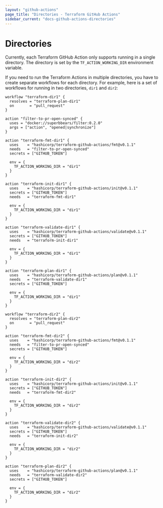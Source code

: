 ```yaml
---
layout: "github-actions"
page_title: "Directories - Terraform GitHub Actions"
sidebar_current: "docs-github-actions-directories"
---
```


# Directories

Currently, each Terraform GitHub Action only supports running in a single directory.
The directory is set by the `TF_ACTION_WORKING_DIR` environment variable.

If you need to run the Terraform Actions in multiple directories, you have to create separate workflows for each directory.
For example, here is a set of workflows for running in two directories, `dir1` and `dir2`:

```hcl
workflow "terraform-dir1" {
  resolves = "terraform-plan-dir1"
  on       = "pull_request"
}

action "filter-to-pr-open-synced" {
  uses = "docker://superbbears/filter:0.2.0"
  args = ["action", "opened|synchronize"]
}

action "terraform-fmt-dir1" {
  uses    = "hashicorp/terraform-github-actions/fmt@v0.1.1"
  needs   = "filter-to-pr-open-synced"
  secrets = ["GITHUB_TOKEN"]

  env = {
    TF_ACTION_WORKING_DIR = "dir1"
  }
}

action "terraform-init-dir1" {
  uses    = "hashicorp/terraform-github-actions/init@v0.1.1"
  secrets = ["GITHUB_TOKEN"]
  needs   = "terraform-fmt-dir1"

  env = {
    TF_ACTION_WORKING_DIR = "dir1"
  }
}

action "terraform-validate-dir1" {
  uses    = "hashicorp/terraform-github-actions/validate@v0.1.1"
  secrets = ["GITHUB_TOKEN"]
  needs   = "terraform-init-dir1"

  env = {
    TF_ACTION_WORKING_DIR = "dir1"
  }
}

action "terraform-plan-dir1" {
  uses    = "hashicorp/terraform-github-actions/plan@v0.1.1"
  needs   = "terraform-validate-dir1"
  secrets = ["GITHUB_TOKEN"]

  env = {
    TF_ACTION_WORKING_DIR = "dir1"
  }
}

workflow "terraform-dir2" {
  resolves = "terraform-plan-dir2"
  on       = "pull_request"
}

action "terraform-fmt-dir2" {
  uses    = "hashicorp/terraform-github-actions/fmt@v0.1.1"
  needs   = "filter-to-pr-open-synced"
  secrets = ["GITHUB_TOKEN"]

  env = {
    TF_ACTION_WORKING_DIR = "dir2"
  }
}

action "terraform-init-dir2" {
  uses    = "hashicorp/terraform-github-actions/init@v0.1.1"
  secrets = ["GITHUB_TOKEN"]
  needs   = "terraform-fmt-dir2"

  env = {
    TF_ACTION_WORKING_DIR = "dir2"
  }
}

action "terraform-validate-dir2" {
  uses    = "hashicorp/terraform-github-actions/validate@v0.1.1"
  secrets = ["GITHUB_TOKEN"]
  needs   = "terraform-init-dir2"

  env = {
    TF_ACTION_WORKING_DIR = "dir2"
  }
}

action "terraform-plan-dir2" {
  uses    = "hashicorp/terraform-github-actions/plan@v0.1.1"
  needs   = "terraform-validate-dir2"
  secrets = ["GITHUB_TOKEN"]

  env = {
    TF_ACTION_WORKING_DIR = "dir2"
  }
}
```
